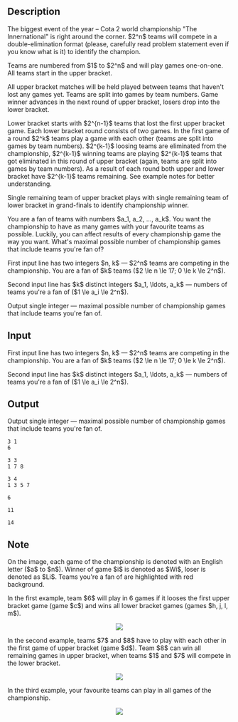 ## Description

<div><p>The biggest event of the year – Cota 2 world championship "The Innernational" is right around the corner. $2^n$ teams will compete in a double-elimination format (please, carefully read problem statement even if you know what is it) to identify the champion. </p><p>Teams are numbered from $1$ to $2^n$ and will play games one-on-one. All teams start in the upper bracket.</p><p>All upper bracket matches will be held played between teams that haven't lost any games yet. Teams are split into games by team numbers. Game winner advances in the next round of upper bracket, losers drop into the lower bracket.</p><p>Lower bracket starts with $2^{n-1}$ teams that lost the first upper bracket game. Each lower bracket round consists of two games. In the first game of a round $2^k$ teams play a game with each other (teams are split into games by team numbers). $2^{k-1}$ loosing teams are eliminated from the championship, $2^{k-1}$ winning teams are playing $2^{k-1}$ teams that got eliminated in this round of upper bracket (again, teams are split into games by team numbers). As a result of each round both upper and lower bracket have $2^{k-1}$ teams remaining. See example notes for better understanding.</p><p>Single remaining team of upper bracket plays with single remaining team of lower bracket in grand-finals to identify championship winner.</p><p>You are a fan of teams with numbers $a_1, a_2, ..., a_k$. You want the championship to have as many games with your favourite teams as possible. Luckily, you can affect results of every championship game the way you want. What's maximal possible number of championship games that include teams you're fan of?</p></div><div class="input-specification"><p>First input line has two integers $n, k$&nbsp;— $2^n$ teams are competing in the championship. You are a fan of $k$ teams ($2 \le n \le 17; 0 \le k \le 2^n$).</p><p>Second input line has $k$ distinct integers $a_1, \ldots, a_k$&nbsp;— numbers of teams you're a fan of ($1 \le a_i \le 2^n$).</p></div><div class="output-specification"><p>Output single integer&nbsp;— maximal possible number of championship games that include teams you're fan of.</p></div>

## Input

<p>First input line has two integers $n, k$&nbsp;— $2^n$ teams are competing in the championship. You are a fan of $k$ teams ($2 \le n \le 17; 0 \le k \le 2^n$).</p><p>Second input line has $k$ distinct integers $a_1, \ldots, a_k$&nbsp;— numbers of teams you're a fan of ($1 \le a_i \le 2^n$).</p>

## Output

<p>Output single integer&nbsp;— maximal possible number of championship games that include teams you're fan of.</p>





```input1
3 1
6
```




```input2
3 3
1 7 8
```




```input3
3 4
1 3 5 7
```




```output1
6
```




```output2
11
```




```output3
14
```



## Note

<p>On the image, each game of the championship is denoted with an English letter ($a$ to $n$). Winner of game $i$ is denoted as $Wi$, loser is denoted as $Li$. Teams you're a fan of are highlighted with red background.</p><p>In the first example, team $6$ will play in 6 games if it looses the first upper bracket game (game $c$) and wins all lower bracket games (games $h, j, l, m$). </p><center><img class="tex-graphics" src="file://9TfQuLJ5.png" style="max-width: 100.0%;max-height: 100.0%;"></center><p>In the second example, teams $7$ and $8$ have to play with each other in the first game of upper bracket (game $d$). Team $8$ can win all remaining games in upper bracket, when teams $1$ and $7$ will compete in the lower bracket. </p><center><img class="tex-graphics" src="file://8qg53piL.png" style="max-width: 100.0%;max-height: 100.0%;"></center><p>In the third example, your favourite teams can play in all games of the championship. </p><center><img class="tex-graphics" src="file://9eRvV9Uv.png" style="max-width: 100.0%;max-height: 100.0%;"></center>
